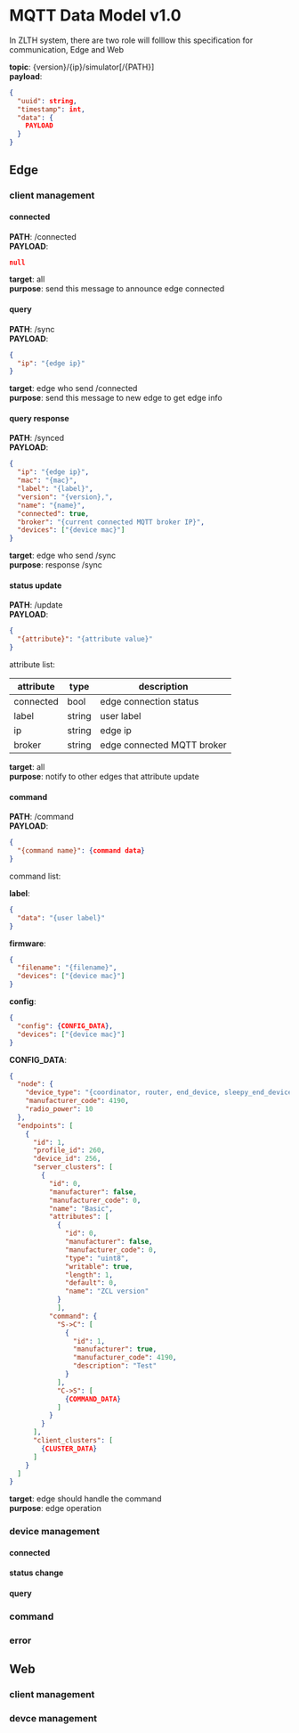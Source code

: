 # MQTT Data Model v1.0
In ZLTH system, there are two role will folllow this specification for communication, Edge and Web

**topic**: {version}/{ip}/simulator[/{PATH}]\
**payload**:
```json
{
  "uuid": string,
  "timestamp": int,
  "data": {
    PAYLOAD
  }
}
```
## Edge
### client management
#### connected
**PATH**: /connected\
**PAYLOAD**:
```json
null
```
**target**: all\
**purpose**: send this message to announce edge connected
#### query
**PATH**: /sync\
**PAYLOAD**:
```json
{
  "ip": "{edge ip}"
}
```
**target**: edge who send /connected\
**purpose**: send this message to new edge to get edge info
#### query response
**PATH**: /synced\
**PAYLOAD**:
```json
{
  "ip": "{edge ip}",
  "mac": "{mac}",
  "label": "{label}",
  "version": "{version},",
  "name": "{name}",
  "connected": true,
  "broker": "{current connected MQTT broker IP}",
  "devices": ["{device mac}"]
}
```
**target**: edge who send /sync\
**purpose**: response /sync
#### status update
**PATH**: /update\
**PAYLOAD**:
```json
{
  "{attribute}": "{attribute value}"
}
```
attribute list:

attribute | type | description
--------- | ---- | -----------
connected | bool | edge connection status
label | string | user label
ip | string | edge ip
broker | string | edge connected MQTT broker

**target**: all\
**purpose**: notify to other edges that attribute update
#### command
**PATH**: /command\
**PAYLOAD**:
```json
{
  "{command name}": {command data}
}
```
command list:

**label**:
```json
{
  "data": "{user label}"
}
```
**firmware**:
```json
{
  "filename": "{filename}",
  "devices": ["{device mac}"]
}
```
**config**:
```json
{
  "config": {CONFIG_DATA},
  "devices": ["{device mac}"]
}
```
**CONFIG_DATA**:
```json
{
  "node": {
    "device_type": "{coordinator, router, end_device, sleepy_end_device}",
    "manufacturer_code": 4190,
    "radio_power": 10
  },
  "endpoints": [
    {
      "id": 1,
      "profile_id": 260,
      "device_id": 256,
      "server_clusters": [
        {
          "id": 0,
          "manufacturer": false,
          "manufacturer_code": 0,
          "name": "Basic",
          "attributes": [
            {
              "id": 0,
              "manufacturer": false,
              "manufacturer_code": 0,
              "type": "uint8",
              "writable": true,
              "length": 1,
              "default": 0,
              "name": "ZCL version"
            }
            ],
          "command": {
            "S->C": [
              {
                "id": 1,
                "manufacturer": true,
                "manufacturer_code": 4190,
                "description": "Test"
              }
            ],
            "C->S": [
              {COMMAND_DATA}
            ]
          }
        }
      ],
      "client_clusters": [
        {CLUSTER_DATA}
      ]
    }
  ]
}
```
**target**: edge should handle the command\
**purpose**: edge operation
### device management
#### connected
#### status change
#### query
### command
### error

## Web
### client management
### devce management